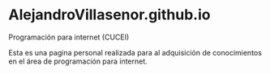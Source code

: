# AlejandroVillasenor.github.io
Programación para internet (CUCEI)

Esta es una pagina personal realizada para al adquisición de conocimientos en el área de programación para internet.
